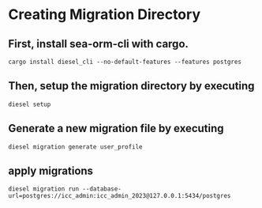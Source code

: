 # Creating Migration Directory  

## First, install sea-orm-cli with cargo.  
```cargo install diesel_cli --no-default-features --features postgres```  

## Then, setup the migration directory by executing  
```diesel setup```

## Generate a new migration file by executing  
```diesel migration generate user_profile```

## apply migrations
```diesel migration run --database-url=postgres://icc_admin:icc_admin_2023@127.0.0.1:5434/postgres```